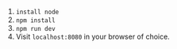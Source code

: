 1. `install node`
2. `npm install`
3. `npm run dev`
4. Visit `localhost:8080` in your browser of choice.
